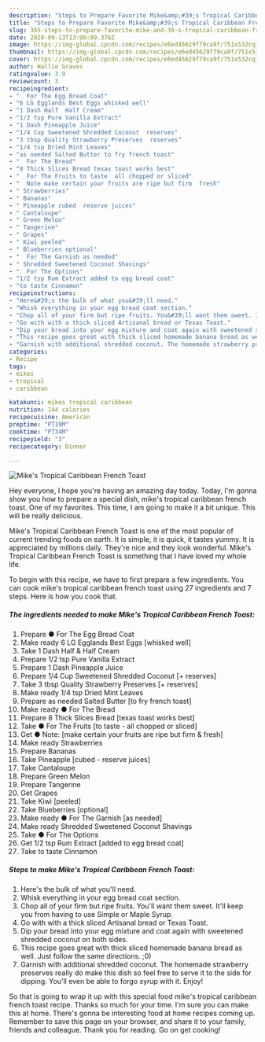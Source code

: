 ```yaml
---
description: "Steps to Prepare Favorite Mike&amp;#39;s Tropical Caribbean French Toast"
title: "Steps to Prepare Favorite Mike&amp;#39;s Tropical Caribbean French Toast"
slug: 365-steps-to-prepare-favorite-mike-and-39-s-tropical-caribbean-french-toast
date: 2020-09-13T13:08:09.376Z
image: https://img-global.cpcdn.com/recipes/e6ed45629f79ca9f/751x532cq70/mikes-tropical-caribbean-french-toast-recipe-main-photo.jpg
thumbnail: https://img-global.cpcdn.com/recipes/e6ed45629f79ca9f/751x532cq70/mikes-tropical-caribbean-french-toast-recipe-main-photo.jpg
cover: https://img-global.cpcdn.com/recipes/e6ed45629f79ca9f/751x532cq70/mikes-tropical-caribbean-french-toast-recipe-main-photo.jpg
author: Hallie Graves
ratingvalue: 3.9
reviewcount: 3
recipeingredient:
- "  For The Egg Bread Coat"
- "6 LG Egglands Best Eggs whisked well"
- "1 Dash Half  Half Cream"
- "1/2 tsp Pure Vanilla Extract"
- "1 Dash Pineapple Juice"
- "1/4 Cup Sweetened Shredded Coconut  reserves"
- "3 tbsp Quality Strawberry Preserves  reserves"
- "1/4 tsp Dried Mint Leaves"
- "as needed Salted Butter to fry french toast"
- "  For The Bread"
- "8 Thick Slices Bread texas toast works best"
- "  For The Fruits to taste  all chopped or sliced"
- "  Note make certain your fruits are ripe but firm  fresh"
- " Strawberries"
- " Bananas"
- " Pineapple cubed  reserve juices"
- " Cantaloupe"
- " Green Melon"
- " Tangerine"
- " Grapes"
- " Kiwi peeled"
- " Blueberries optional"
- "  For The Garnish as needed"
- " Shredded Sweetened Coconut Shavings"
- "  For The Options"
- "1/2 tsp Rum Extract added to egg bread coat"
- "to taste Cinnamon"
recipeinstructions:
- "Here&#39;s the bulk of what you&#39;ll need."
- "Whisk everything in your egg bread coat section."
- "Chop all of your firm but ripe fruits. You&#39;ll want them sweet. It&#39;ll keep you from having to use Simple or Maple Syrup."
- "Go with with a thick sliced Artisanal bread or Texas Toast."
- "Dip your bread into your egg mixture and coat again with sweetened shredded coconut on both sides."
- "This recipe goes great with thick sliced homemade banana bread as well. Just follow the same directions. ;0)"
- "Garnish with additional shredded coconut. The homemade strawberry preserves really do make this dish so feel free to serve it to the side for dipping. You&#39;ll even be able to forgo syrup with it. Enjoy!"
categories:
- Recipe
tags:
- mikes
- tropical
- caribbean

katakunci: mikes tropical caribbean 
nutrition: 144 calories
recipecuisine: American
preptime: "PT19M"
cooktime: "PT34M"
recipeyield: "3"
recipecategory: Dinner

---
```



![Mike&#39;s Tropical Caribbean French Toast](https://img-global.cpcdn.com/recipes/e6ed45629f79ca9f/751x532cq70/mikes-tropical-caribbean-french-toast-recipe-main-photo.jpg)

Hey everyone, I hope you're having an amazing day today. Today, I'm gonna show you how to prepare a special dish, mike&#39;s tropical caribbean french toast. One of my favorites. This time, I am going to make it a bit unique. This will be really delicious.



Mike&#39;s Tropical Caribbean French Toast is one of the most popular of current trending foods on earth. It is simple, it is quick, it tastes yummy. It is appreciated by millions daily. They're nice and they look wonderful. Mike&#39;s Tropical Caribbean French Toast is something that I have loved my whole life.


To begin with this recipe, we have to first prepare a few ingredients. You can cook mike&#39;s tropical caribbean french toast using 27 ingredients and 7 steps. Here is how you cook that.

<!--inarticleads1-->

##### The ingredients needed to make Mike&#39;s Tropical Caribbean French Toast:

1. Prepare  ● For The Egg Bread Coat
1. Make ready 6 LG Egglands Best Eggs [whisked well]
1. Take 1 Dash Half &amp; Half Cream
1. Prepare 1/2 tsp Pure Vanilla Extract
1. Prepare 1 Dash Pineapple Juice
1. Prepare 1/4 Cup Sweetened Shredded Coconut [+ reserves]
1. Take 3 tbsp Quality Strawberry Preserves [+ reserves]
1. Make ready 1/4 tsp Dried Mint Leaves
1. Prepare as needed Salted Butter [to fry french toast]
1. Make ready  ● For The Bread
1. Prepare 8 Thick Slices Bread [texas toast works best]
1. Take  ● For The Fruits [to taste - all chopped or sliced]
1. Get  ● Note: [make certain your fruits are ripe but firm &amp; fresh]
1. Make ready  Strawberries
1. Prepare  Bananas
1. Take  Pineapple [cubed - reserve juices]
1. Take  Cantaloupe
1. Prepare  Green Melon
1. Prepare  Tangerine
1. Get  Grapes
1. Take  Kiwi [peeled]
1. Take  Blueberries [optional]
1. Make ready  ● For The Garnish [as needed]
1. Make ready  Shredded Sweetened Coconut Shavings
1. Take  ● For The Options
1. Get 1/2 tsp Rum Extract [added to egg bread coat]
1. Take to taste Cinnamon




<!--inarticleads2-->

##### Steps to make Mike&#39;s Tropical Caribbean French Toast:

1. Here&#39;s the bulk of what you&#39;ll need.
1. Whisk everything in your egg bread coat section.
1. Chop all of your firm but ripe fruits. You&#39;ll want them sweet. It&#39;ll keep you from having to use Simple or Maple Syrup.
1. Go with with a thick sliced Artisanal bread or Texas Toast.
1. Dip your bread into your egg mixture and coat again with sweetened shredded coconut on both sides.
1. This recipe goes great with thick sliced homemade banana bread as well. Just follow the same directions. ;0)
1. Garnish with additional shredded coconut. The homemade strawberry preserves really do make this dish so feel free to serve it to the side for dipping. You&#39;ll even be able to forgo syrup with it. Enjoy!




So that is going to wrap it up with this special food mike&#39;s tropical caribbean french toast recipe. Thanks so much for your time. I'm sure you can make this at home. There's gonna be interesting food at home recipes coming up. Remember to save this page on your browser, and share it to your family, friends and colleague. Thank you for reading. Go on get cooking!
